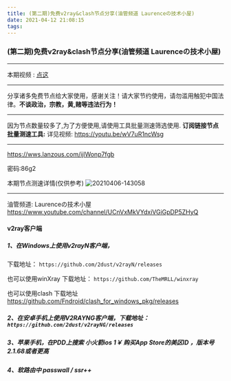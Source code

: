```yaml
---
title: (第二期)免费v2ray&clash节点分享(油管频道 Laurenceの技术小屋)
date: 2021-04-12 21:08:15
tags:
---
```


### (第二期)免费v2ray&clash节点分享(油管频道 Laurenceの技术小屋)


* * *
本期视频 :  [点这](https://youtu.be/NPcLViuHIqo)

***
分享诸多免费节点给大家使用，感谢关注！请大家节约使用，请勿滥用触犯中国法律。**不谈政治，宗教，黄,赌等违法行为！**

* * *
因为节点数量较多了,为了方便使用,请使用工具批量测速筛选使用.
**订阅链接节点批量测速工具:**
详见视频:  https://youtu.be/wV7uR1ncWsg

* * *

https://wws.lanzous.com/ijlWonp7fgb

密码:86g2

本期节点测速详情(仅供参考)
![20210406-143058](https://cdn.jsdelivr.net/gh/jth445600/picgo@master/img/20210406-143058.png)


* * *


油管频道: Laurenceの技术小屋  https://www.youtube.com/channel/UCnVxMkVYdxiVGiGpDP5ZHyQ

#### v2ray客户端

##### 1、在Windows上使用v2rayN客户端，
下载地址： `https://github.com/2dust/v2rayN/releases`

也可以使用winXray
下载地址： `https://github.com/TheMRLL/winxray`

也可以使用clash
下载地址  https://github.com/Fndroid/clash_for_windows_pkg/releases


##### 2、在安卓手机上使用V2RAYNG客户端，下载地址：`https://github.com/2dust/v2rayNG/releases`

##### 3、苹果手机，在PDD上搜索 小火箭ios  1￥ 购买App Store的美区ID ，**版本号2.1.68或者更高**
##### 4、软路由中 passwall  / ssr++